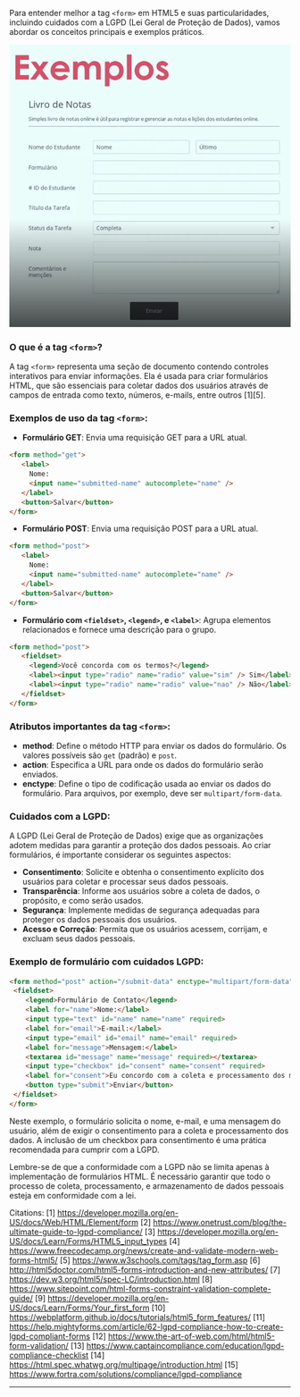 
Para entender melhor a tag `<form>` em HTML5 e suas particularidades, incluindo cuidados com a LGPD (Lei Geral de Proteção de Dados), vamos abordar os conceitos principais e exemplos práticos.

![Exemplo de formulário](/img/exemplo.png)

### O que é a tag `<form>`?

A tag `<form>` representa uma seção de documento contendo controles interativos para enviar informações. Ela é usada para criar formulários HTML, que são essenciais para coletar dados dos usuários através de campos de entrada como texto, números, e-mails, entre outros [1][5].

### Exemplos de uso da tag `<form>`:

- **Formulário GET**: Envia uma requisição GET para a URL atual.
 ```html
 <form method="get">
    <label>
      Nome:
      <input name="submitted-name" autocomplete="name" />
    </label>
    <button>Salvar</button>
 </form>
 ```
- **Formulário POST**: Envia uma requisição POST para a URL atual.
 ```html
 <form method="post">
    <label>
      Nome:
      <input name="submitted-name" autocomplete="name" />
    </label>
    <button>Salvar</button>
 </form>
 ```
- **Formulário com `<fieldset>`, `<legend>`, e `<label>`**: Agrupa elementos relacionados e fornece uma descrição para o grupo.
 ```html
 <form method="post">
    <fieldset>
      <legend>Você concorda com os termos?</legend>
      <label><input type="radio" name="radio" value="sim" /> Sim</label>
      <label><input type="radio" name="radio" value="nao" /> Não</label>
    </fieldset>
 </form>
 ```

### Atributos importantes da tag `<form>`:

- **method**: Define o método HTTP para enviar os dados do formulário. Os valores possíveis são `get` (padrão) e `post`.
- **action**: Especifica a URL para onde os dados do formulário serão enviados.
- **enctype**: Define o tipo de codificação usada ao enviar os dados do formulário. Para arquivos, por exemplo, deve ser `multipart/form-data`.

### Cuidados com a LGPD:

A LGPD (Lei Geral de Proteção de Dados) exige que as organizações adotem medidas para garantir a proteção dos dados pessoais. Ao criar formulários, é importante considerar os seguintes aspectos:

- **Consentimento**: Solicite e obtenha o consentimento explícito dos usuários para coletar e processar seus dados pessoais.
- **Transparência**: Informe aos usuários sobre a coleta de dados, o propósito, e como serão usados.
- **Segurança**: Implemente medidas de segurança adequadas para proteger os dados pessoais dos usuários.
- **Acesso e Correção**: Permita que os usuários acessem, corrijam, e excluam seus dados pessoais.

### Exemplo de formulário com cuidados LGPD:

```html
<form method="post" action="/submit-data" enctype="multipart/form-data">
 <fieldset>
    <legend>Formulário de Contato</legend>
    <label for="name">Nome:</label>
    <input type="text" id="name" name="name" required>
    <label for="email">E-mail:</label>
    <input type="email" id="email" name="email" required>
    <label for="message">Mensagem:</label>
    <textarea id="message" name="message" required></textarea>
    <input type="checkbox" id="consent" name="consent" required>
    <label for="consent">Eu concordo com a coleta e processamento dos meus dados pessoais.</label>
    <button type="submit">Enviar</button>
 </fieldset>
</form>
```

Neste exemplo, o formulário solicita o nome, e-mail, e uma mensagem do usuário, além de exigir o consentimento para a coleta e processamento dos dados. A inclusão de um checkbox para consentimento é uma prática recomendada para cumprir com a LGPD.

Lembre-se de que a conformidade com a LGPD não se limita apenas à implementação de formulários HTML. É necessário garantir que todo o processo de coleta, processamento, e armazenamento de dados pessoais esteja em conformidade com a lei.

Citations:
[1] https://developer.mozilla.org/en-US/docs/Web/HTML/Element/form
[2] https://www.onetrust.com/blog/the-ultimate-guide-to-lgpd-compliance/
[3] https://developer.mozilla.org/en-US/docs/Learn/Forms/HTML5_input_types
[4] https://www.freecodecamp.org/news/create-and-validate-modern-web-forms-html5/
[5] https://www.w3schools.com/tags/tag_form.asp
[6] http://html5doctor.com/html5-forms-introduction-and-new-attributes/
[7] https://dev.w3.org/html5/spec-LC/introduction.html
[8] https://www.sitepoint.com/html-forms-constraint-validation-complete-guide/
[9] https://developer.mozilla.org/en-US/docs/Learn/Forms/Your_first_form
[10] https://webplatform.github.io/docs/tutorials/html5_form_features/
[11] https://help.mightyforms.com/article/62-lgpd-compliance-how-to-create-lgpd-compliant-forms
[12] https://www.the-art-of-web.com/html/html5-form-validation/
[13] https://www.captaincompliance.com/education/lgpd-compliance-checklist
[14] https://html.spec.whatwg.org/multipage/introduction.html
[15] https://www.fortra.com/solutions/compliance/lgpd-compliance
___